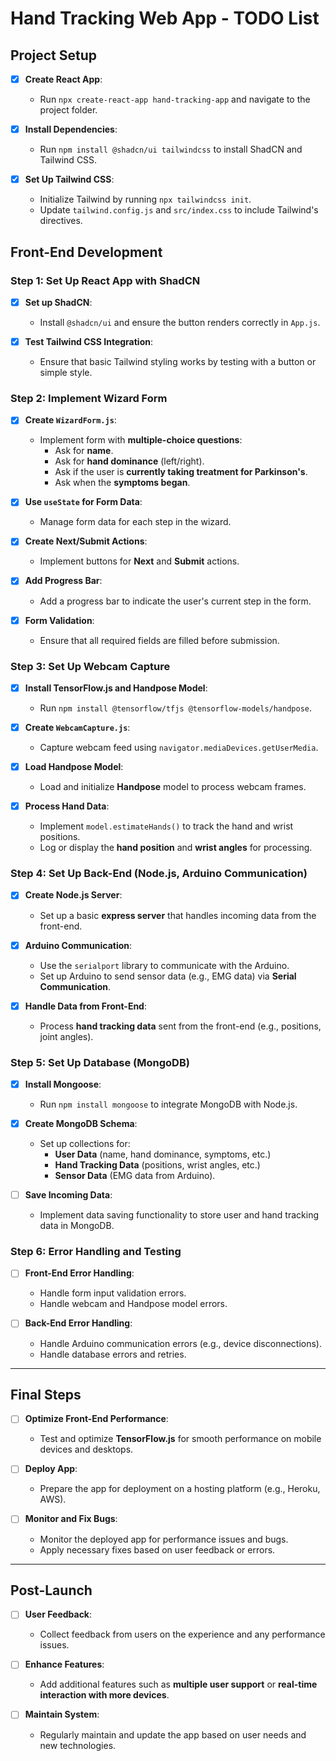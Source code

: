 # Hand Tracking Web App - TODO List

## Project Setup

- [x] **Create React App**:
  - Run `npx create-react-app hand-tracking-app` and navigate to the project folder.

- [x] **Install Dependencies**:
  - Run `npm install @shadcn/ui tailwindcss` to install ShadCN and Tailwind CSS.

- [x] **Set Up Tailwind CSS**:
  - Initialize Tailwind by running `npx tailwindcss init`.
  - Update `tailwind.config.js` and `src/index.css` to include Tailwind's directives.

## Front-End Development

### Step 1: Set Up React App with ShadCN

- [x] **Set up ShadCN**:
  - Install `@shadcn/ui` and ensure the button renders correctly in `App.js`.

- [x] **Test Tailwind CSS Integration**:
  - Ensure that basic Tailwind styling works by testing with a button or simple style.

### Step 2: Implement Wizard Form

- [x] **Create `WizardForm.js`**:
  - Implement form with **multiple-choice questions**:
    - Ask for **name**.
    - Ask for **hand dominance** (left/right).
    - Ask if the user is **currently taking treatment for Parkinson's**.
    - Ask when the **symptoms began**.
  
- [x] **Use `useState` for Form Data**:
  - Manage form data for each step in the wizard.

- [x] **Create Next/Submit Actions**:
  - Implement buttons for **Next** and **Submit** actions.

- [x] **Add Progress Bar**:
  - Add a progress bar to indicate the user's current step in the form.

- [x] **Form Validation**:
  - Ensure that all required fields are filled before submission.

### Step 3: Set Up Webcam Capture

- [x] **Install TensorFlow.js and Handpose Model**:
  - Run `npm install @tensorflow/tfjs @tensorflow-models/handpose`.

- [x] **Create `WebcamCapture.js`**:
  - Capture webcam feed using `navigator.mediaDevices.getUserMedia`.

- [x] **Load Handpose Model**:
  - Load and initialize **Handpose** model to process webcam frames.

- [x] **Process Hand Data**:
  - Implement `model.estimateHands()` to track the hand and wrist positions.
  - Log or display the **hand position** and **wrist angles** for processing.

### Step 4: Set Up Back-End (Node.js, Arduino Communication)

- [x] **Create Node.js Server**:
  - Set up a basic **express server** that handles incoming data from the front-end.

- [x] **Arduino Communication**:
  - Use the `serialport` library to communicate with the Arduino.
  - Set up Arduino to send sensor data (e.g., EMG data) via **Serial Communication**.

- [x] **Handle Data from Front-End**:
  - Process **hand tracking data** sent from the front-end (e.g., positions, joint angles).

### Step 5: Set Up Database (MongoDB)

- [x] **Install Mongoose**:
  - Run `npm install mongoose` to integrate MongoDB with Node.js.

- [x] **Create MongoDB Schema**:
  - Set up collections for:
    - **User Data** (name, hand dominance, symptoms, etc.)
    - **Hand Tracking Data** (positions, wrist angles, etc.)
    - **Sensor Data** (EMG data from Arduino).

- [ ] **Save Incoming Data**:
  - Implement data saving functionality to store user and hand tracking data in MongoDB.

### Step 6: Error Handling and Testing

- [ ] **Front-End Error Handling**:
  - Handle form input validation errors.
  - Handle webcam and Handpose model errors.

- [ ] **Back-End Error Handling**:
  - Handle Arduino communication errors (e.g., device disconnections).
  - Handle database errors and retries.
---

## Final Steps

- [ ] **Optimize Front-End Performance**:
  - Test and optimize **TensorFlow.js** for smooth performance on mobile devices and desktops.

- [ ] **Deploy App**:
  - Prepare the app for deployment on a hosting platform (e.g., Heroku, AWS).

- [ ] **Monitor and Fix Bugs**:
  - Monitor the deployed app for performance issues and bugs.
  - Apply necessary fixes based on user feedback or errors.

---

## Post-Launch

- [ ] **User Feedback**:
  - Collect feedback from users on the experience and any performance issues.
  
- [ ] **Enhance Features**:
  - Add additional features such as **multiple user support** or **real-time interaction with more devices**.

- [ ] **Maintain System**:
  - Regularly maintain and update the app based on user needs and new technologies.